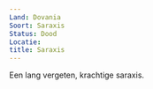 ```yaml
---
Land: Dovania
Soort: Saraxis
Status: Dood
Locatie: 
title: Saraxis
---
```


Een lang vergeten, krachtige saraxis.